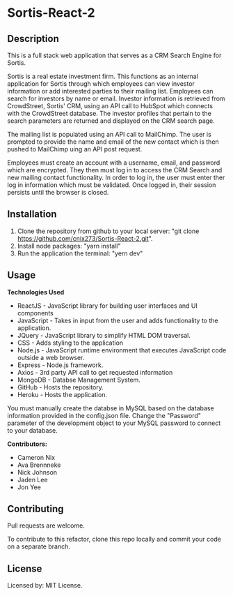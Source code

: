 # Sortis-React-2

## Description

This is a full stack web application that serves as a CRM Search Engine for Sortis.

Sortis is a real estate investment firm. This functions as an internal application for Sortis through which employees can view investor information or add interested parties to their mailing list. Employees can search for investors by name or email. Investor information is retrieved from CrowdStreet, Sortis' CRM, using an API call to HubSpot which connects with the CrowdStreet database. The investor profiles that pertain to the search parameters are returned and displayed on the CRM search page.

The mailing list is populated using an API call to MailChimp. The user is prompted to provide the name and email of the new contact which is then pushed to MailChimp uing an API post request.

Employees must create an account with a username, email, and password which are encrypted. They then must log in to access the CRM Search and new mailing contact functionality. In order to log in, the user must enter ther log in information which must be validated. Once logged in, their session persists until the browser is closed.

## Installation

1. Clone the repository from github to your local server: "git clone https://github.com/cnix273/Sortis-React-2.git".
2. Install node packages: "yarn install"
5. Run the application the terminal: "yern dev"

## Usage

**Technologies Used**
* ReactJS - JavaScript library for building user interfaces and UI components
* JavaScript - Takes in input from the user and adds functionality to the application.
* JQuery - JavaScript library to simplify HTML DOM traversal.
* CSS - Adds styling to the application
* Node.js - JavaScript runtime environment that executes JavaScript code outside a web browser.
* Express - Node.js framework.
* Axios - 3rd party API call to get requested information
* MongoDB - Databse Management System.
* GitHub - Hosts the repository.
* Heroku - Hosts the application.

You must manually create the databse in MySQL based on the database information provided in the config.json file. Change the "Password" parameter of the development object to your MySQL password to connect to your database.

**Contributors:**
* Cameron Nix
* Ava Brennneke
* Nick Johnson
* Jaden Lee
* Jon Yee

## Contributing

Pull requests are welcome.

To contribute to this refactor, clone this repo locally and commit your code on a separate branch.

## License

Licensed by: MIT License.
